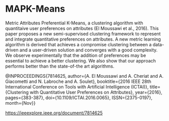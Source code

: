 # MAPK-Means
Metric Attributes Preferential K-Means, a clustering algorithm with quantitaive user preferences on attributes (El Moussawi et al., 2016).
This paper proposes a new semi-supervised clustering framework to represent and integrate quantitative preferences on attributes. A new metric learning algorithm is derived that achieves a compromise clustering between a data-driven and a user-driven solution and converges with a good complexity. We observe experimentally that the addition of preferences may be essential to achieve a better clustering. We also show that our approach performs better than the state-of-the art algorithms.


@INPROCEEDINGS{7814625, 
author={A. El Moussawi and A. Cheriat and A. Giacometti and N. Labroche and A. Soulet}, 
booktitle={2016 IEEE 28th International Conference on Tools with Artificial Intelligence (ICTAI)}, 
title={Clustering with Quantitative User Preferences on Attributes}, 
year={2016}, 
pages={383-387}, 
doi={10.1109/ICTAI.2016.0065}, 
ISSN={2375-0197}, 
month={Nov}}

https://ieeexplore.ieee.org/document/7814625
